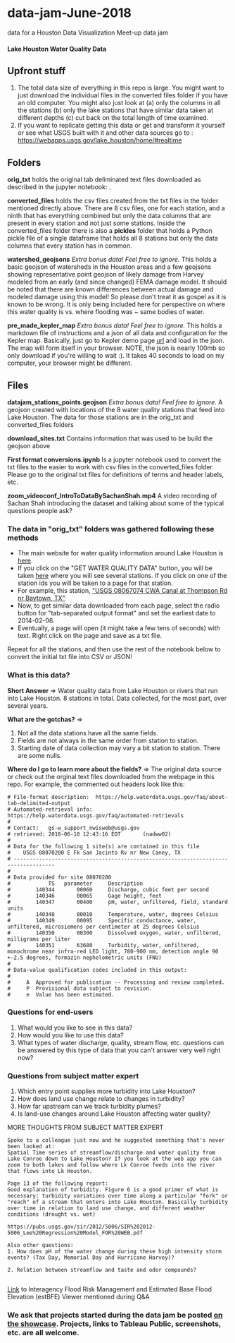 # data-jam-June-2018
data for a Houston Data Visualization Meet-up data jam

#### Lake Houston Water Quality Data

## Upfront stuff
1. The total data size of everything in this repo is large. You might want to just download the individual files in the converted files folder if you have an old computer. You might also just look at (a) only the columns in all the stations (b) only the lake stations that have similar data taken at different depths (c) cut back on the total length of time examined.
2. If you want to replicate getting this data or get and transform it yourself or see what USGS built with it and other data sources go to : https://webapps.usgs.gov/lake_houston/home/#realtime


## Folders
<b>orig_txt</b> holds the original tab deliminated text files downloaded as described in the jupyter notebook: <First format conversions.ipynb>.

<b>converted_files</b> holds the csv files created from the txt files in the folder mentioned directly above. There are 8 csv files, one for each station, and a ninth that has everything combined but only the data columns that are present in every station and not just some stations. Inside the converted_files folder there is also a <b>pickles</b> folder that holds a Python pickle file of a single dataframe that holds all 8 stations but only the data columns that every station has in common.

<b>watershed_geojsons</b> <i>Extra bonus data! Feel free to ignore.</i> This holds a basic geojson of watersheds in the Houston areas and a few geojsons showing representative point geojson of likely damage from Harvey modeled from an early (and since changed) FEMA damage model. It should be noted that there are known differences between actual damage and modeled damage using this model! So please don't treat it as gospel as it is known to be wrong. It is only being included here for perspective on where this water quality is vs. where flooding was ~ same bodies of water.

<b>pre_made_kepler_map</b>  <i>Extra bonus data! Feel free to ignore.</i> This holds a markdown file of instructions and a json of all data and configuration for the Kepler map. Basically, just go to Kepler demo page <a href="https://uber.github.io/kepler.gl/#/demo">url</a> and load in the json. The map will form itself in your browser. NOTE, the json is nearly 100mb so only download if you're willing to wait :). It takes 40 seconds to load on my computer, your browser might be different.

## Files
<b>datajam_stations_points.geojson</b> <i>Extra bonus data! Feel free to ignore.</i> A geojson created with locations of the 8 water quality stations that feed into Lake Houston. The data for those stations are in the orig_txt and converted_files folders

<b>download_sites.txt</b> Contains information that was used to be build the geojson above

<b>First format conversions.ipynb</b> Is a jupyter notebook used to convert the txt files to the easier to work with csv files in the converted_files folder. Please go to the original txt files for definitions of terms and header labels, etc. 

<b>zoom_videoconf_IntroToDataBySachanShah.mp4</b> A video recording of Sachan Shah introducing the dataset and talking about some of the typical questions people ask?

### The data in "orig_txt" folders was gathered following these methods
- The main website for water quality information around Lake Houston is <a href="https://webapps.usgs.gov/lake_houston/home/#realtime">here</a>.
- If you click on the "GET WATER QUALITY DATA" button, you will be taken <a href="https://waterdata.usgs.gov/tx/nwis/current?multiple_site_no=08067074%2C08068000%2C08068500%2C08069500%2C08070200%2C295826095082200%2C295554095093402%2C294643095035200%2C294607085042700%2C08071330&index_pmcode_STATION_NM=1&index_pmcode_DATETIME=2&format=station_list&group_key=NONE&sort_key_2=site_no&html_table_group_key=NONE&rdb_compression=file&list_of_search_criteria=multiple_site_no%2Crealtime_parameter_selection">here</a> where you will see several stations. If you click on one of the station ids you will be taken to a page for that station.
- For example, this station, <a href="https://waterdata.usgs.gov/tx/nwis/uv/?site_no=08067074&agency_cd=USGS&amp;">"USGS 08067074 CWA Canal at Thompson Rd nr Baytown, TX"</a>
- Now, to get similar data downloaded from each page, select the radio button for "tab-separated output format" and set the earliest date to 2014-02-06.
- Eventually, a page will open (it might take a few tens of seconds) with text. Right click on the page and save as a txt file. 

Repeat for all the stations, and then use the rest of the notebook below to convert the initial txt file into CSV or JSON!

### What is this data?
<b>Short Answer</b> => Water quality data from Lake Houston or rivers that run into Lake Houston. 8 stations in total. Data collected, for the most part, over several years.

<b>What are the gotchas?</b> => 
1. Not all the data stations have all the same fields. 
2. Fields are not always in the same order from station to station. 
3. Starting date of data collection may vary a bit station to station. There are some nulls.

<b>Where do I go to learn more about the fields?</b> => The original data source or check out the orginal text files downloaded from the webpage in this repo. For example, the commented out headers look like this:

```
# File-format description:  https://help.waterdata.usgs.gov/faq/about-tab-delimited-output
# Automated-retrieval info: https://help.waterdata.usgs.gov/faq/automated-retrievals
#
# Contact:   gs-w_support_nwisweb@usgs.gov
# retrieved: 2018-06-10 12:43:16 EDT       (nadww02)
#
# Data for the following 1 site(s) are contained in this file
#    USGS 08070200 E Fk San Jacinto Rv nr New Caney, TX
# -----------------------------------------------------------------------------------
#
# Data provided for site 08070200
#            TS   parameter     Description
#        140344       00060     Discharge, cubic feet per second
#        140346       00065     Gage height, feet
#        140347       00400     pH, water, unfiltered, field, standard units
#        140348       00010     Temperature, water, degrees Celsius
#        140349       00095     Specific conductance, water, unfiltered, microsiemens per centimeter at 25 degrees Celsius
#        140350       00300     Dissolved oxygen, water, unfiltered, milligrams per liter
#        140351       63680     Turbidity, water, unfiltered, monochrome near infra-red LED light, 780-900 nm, detection angle 90 +-2.5 degrees, formazin nephelometric units (FNU)
#
# Data-value qualification codes included in this output:
#        
#     A  Approved for publication -- Processing and review completed.
#     P  Provisional data subject to revision.
#     e  Value has been estimated.
```



### Questions for end-users
1. What would you like to see in this data?
2. How would you like to use this data?
3. What types of water discharge, quality, stream flow, etc. questions can be answered by this type of data that you can't answer very well right now?

### Questions from subject matter expert
1. Which entry point supplies more turbidity into Lake Houston?
2. How does land use change relate to changes in turbidity?
3. How far upstream can we track turbidity plumes?
4. Is land-use changes around Lake Houston affecting water quality?

MORE THOUGHTS FROM SUBJECT MATTER EXPERT

```
Spoke to a colleague just now and he suggested something that's never been looked at:
Spatial Time series of streamflow/discharge and water quality from Lake Conroe down to Lake Houston? If you look at the web app you can zoom to both lakes and follow where Lk Conroe feeds into the river that flows into Lk Houston.

Page 13 of the following report:
Good explanation of turbidity. Figure 6 is a good primer of what is necessary: turbidity variations over time along a particular "fork" or "reach" of a stream that enters into Lake Houston. Basically turbidity over time in relation to land use change, and different weather conditions (drought vs. wet)

https://pubs.usgs.gov/sir/2012/5006/SIR%202012-5006_Lee%20Regression%20Model_FOR%20WEB.pdf

Also other questions:
1. How does pH of the water change during these high intensity storm events? (Tax Day, Memorial Day and Hurricane Harvey)?

2. Relation between streamflow and taste and odor compounds?


```
<a href="https://webapps.usgs.gov/DSS_portfolio/infrm.html">Link</a> to Interagency Flood Risk Management and Estimated Base Flood Elevation (estBFE) Viewer mentioned during Q&A

### We ask that projects started during the data jam be posted <a href="https://houstondatavis.github.io/data-jams/">on the showcase</a>. Projects, links to Tableau Public, screenshots, etc. are all welcome.



